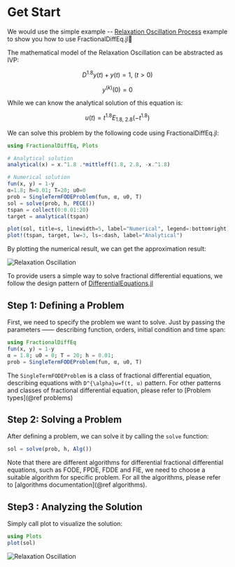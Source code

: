 # Get Start

We would use the simple example -- [Relaxation Oscillation Process](https://encyclopediaofmath.org/wiki/Relaxation_oscillation) example to show you how to use FractionalDiffEq.jl🙂

The mathematical model of the Relaxation Oscillation can be abstracted as IVP:

```math
D^{1.8}y(t)+y(t)=1,\ (t>0)
```

```math
y^{(k)}(0)=0
```

While we can know the analytical solution of this equation is:

```math
u(t)=t^{1.8}E_{1.8,\ 2.8}(-t^{1.8})
```

We can solve this problem by the following code using FractionalDiffEq.jl:

```julia
using FractionalDiffEq, Plots

# Analytical solution
analytical(x) = x.^1.8 .*mittleff(1.8, 2.8, -x.^1.8)

# Numerical solution
fun(x, y) = 1-y
α=1.8; h=0.01; T=20; u0=0
prob = SingleTermFODEProblem(fun, α, u0, T)
sol = solve(prob, h, PECE())
tspan = collect(0:0.01:20)
target = analytical(tspan)

plot(sol, title=s, linewidth=5, label="Numerical", legend=:bottomright)
plot!(tspan, target, lw=3, ls=:dash, label="Analytical")
```

By plotting the numerical result, we can get the approximation result:

![Relaxation Oscillation](./assets/example.png)

To provide users a simple way to solve fractional differential equations, we follow the design pattern of [DifferentialEquations.jl](https://github.com/SciML/DifferentialEquations.jl)

## Step 1: Defining a Problem

First, we need to specify the problem we want to solve. Just by passing the parameters —— describing function, orders, initial condition and time span:

```julia
using FractionalDiffEq
fun(x, y) = 1-y
α = 1.8; u0 = 0; T = 20; h = 0.01;
prob = SingleTermFODEProblem(fun, α, u0, T)
```

The ```SingleTermFODEProblem``` is a class of fractional differential equation, describing equations with ``D^{\alpha}u=f(t, u)`` pattern. For other patterns and classes of fractional differential equation, please refer to [Problem types](@ref problems)

## Step 2: Solving a Problem

After defining a problem, we can solve it by calling the ```solve``` function:

```julia
sol = solve(prob, h, Alg())
```

Note that there are different algorithms for differential fractional differential equations, such as FODE, FPDE, FDDE and FIE, we need to choose a suitable algorithm for specific problem. For all the algorithms, please refer to [algorithms documentation](@ref algorithms).

## Step3 : Analyzing the Solution

Simply call plot to visualize the solution:

```julia
using Plots
plot(sol)
```

![Relaxation Oscillation](./assets/example.png)